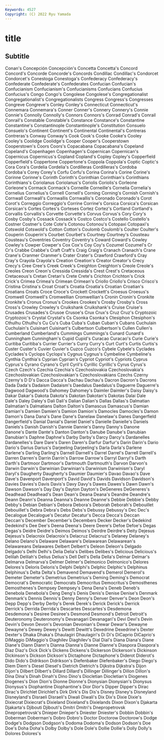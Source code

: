 ```yaml
---
Keywords: 4527
Copyright: (C) 2022 Ryu Yamada
---
```



# title

## Subtitle
 Conan's Concepción Concepción's Concetta Concetta's Concord Concord's Concorde
Concorde's Concords Condillac Condillac's Condorcet Condorcet's Conestoga Conestoga's Confederacy Confederacy's
Confederate Confederate's Confederates Confucian Confucian's Confucianism Confucianism's Confucianisms Confucians Confucius
Confucius's Congo Congo's Congolese Congolese's Congregationalist Congregationalist's Congregationalists Congress Congress's
Congresses Congreve Congreve's Conley Conley's Connecticut Connecticut's Connemara Connemara's Conner
Conner's Connery Connery's Connie Connie's Connolly Connolly's Connors Connors's Conrad
Conrad's Conrail Conrail's Constable Constable's Constance Constance's Constantine Constantine's Constantinople
Constantinople's Constitution Consuelo Consuelo's Continent Continent's Continental Continental's Contreras Contreras's
Conway Conway's Cook Cook's Cooke Cooke's Cooley Cooley's Coolidge Coolidge's
Cooper Cooper's Cooperstown Cooperstown's Coors Coors's Copacabana Copacabana's Copeland Copeland's
Copenhagen Copenhagen's Copernican Copernican's Copernicus Copernicus's Copland Copland's Copley Copley's
Copperfield Copperfield's Coppertone Coppertone's Coppola Coppola's Coptic Coptic's Cora Cora's
Cordelia Cordelia's Cordilleras Cordilleras's Cordoba Cordoba's Corey Corey's Corfu Corfu's
Corina Corina's Corine Corine's Corinne Corinne's Corinth Corinth's Corinthian Corinthian's
Corinthians Corinthians's Coriolanus Coriolanus's Coriolis Coriolis's Corleone Corleone's Cormack Cormack's
Corneille Corneille's Cornelia Cornelia's Cornelius Cornelius's Cornell Cornell's Corning Corning's
Cornish Cornish's Cornwall Cornwall's Cornwallis Cornwallis's Coronado Coronado's Corot Corot's
Correggio Correggio's Corrine Corrine's Corsica Corsica's Corsican Corsican's Cortes Cortes's
Corteses Cortez Cortez's Cortland Cortland's Corvallis Corvallis's Corvette Corvette's Corvus
Corvus's Cory Cory's Cosby Cosby's Cossack Cossack's Costco Costco's Costello
Costello's Costner Costner's Cote Cote's Cotonou Cotonou's Cotopaxi Cotopaxi's Cotswold
Cotswold's Cotton Cotton's Coulomb Coulomb's Coulter Coulter's Couperin Couperin's Courbet
Courbet's Courtney Courtney's Cousteau Cousteau's Coventries Coventry Coventry's Coward Coward's
Cowley Cowley's Cowper Cowper's Cox Cox's Coy Coy's Cozumel Cozumel's
Cr Cr's Crabbe Crabbe's Craft Craft's Craig Craig's Cranach Cranach's
Crane Crane's Cranmer Cranmer's Crater Crater's Crawford Crawford's Cray Cray's
Crayola Crayola's Creation Creation's Creator Creator's Crecy Crecy's Cree Cree's
Creek Creek's Creighton Creighton's Creole Creole's Creoles Creon Creon's Cressida
Cressida's Crest Crest's Cretaceous Cretaceous's Cretan Cretan's Crete Crete's Crichton
Crichton's Crick Crick's Crimea Crimea's Crimean Crimean's Criollo Criollo's Crisco
Crisco's Cristina Cristina's Croat Croat's Croatia Croatia's Croatian Croatian's Croatians
Croats Croce Croce's Crockett Crockett's Croesus Croesus's Cromwell Cromwell's Cromwellian
Cromwellian's Cronin Cronin's Cronkite Cronkite's Cronus Cronus's Crookes Crookes's Crosby
Crosby's Cross Cross's Crowley Crowley's Cruikshank Cruikshank's Cruise Cruise's Crusades
Crusades's Crusoe Crusoe's Crux Crux's Cruz Cruz's Cryptozoic Cryptozoic's Crystal
Crystal's Cs Csonka Csonka's Ctesiphon Ctesiphon's Cthulhu Cthulhu's Cu Cu's
Cuba Cuba's Cuban Cuban's Cubans Cuchulain Cuchulain's Cuisinart Cuisinart's Culbertson
Culbertson's Cullen Cullen's Cumberland Cumberland's Cummings Cummings's Cunard Cunard's Cunningham
Cunningham's Cupid Cupid's Curacao Curacao's Curie Curie's Curitiba Curitiba's Currier
Currier's Curry Curry's Curt Curt's Curtis Curtis's Custer Custer's Cuvier
Cuvier's Cuzco Cuzco's Cybele Cybele's Cyclades Cyclades's Cyclops Cyclops's Cygnus
Cygnus's Cymbeline Cymbeline's Cynthia Cynthia's Cyprian Cyprian's Cypriot Cypriot's Cypriots
Cyprus Cyprus's Cyrano Cyrano's Cyril Cyril's Cyrillic Cyrillic's Cyrus Cyrus's
Czech Czech's Czechia Czechia's Czechoslovakia Czechoslovakia's Czechoslovakian Czechoslovakian's Czechoslovakians Czechs
Czerny Czerny's D D's Dacca Dacca's Dachau Dachau's Dacron Dacron's
Dacrons Dada Dada's Dadaism Dadaism's Daedalus Daedalus's Daguerre Daguerre's Dagwood
Dagwood's Dahomey Dahomey's Daimler Daimler's Daisy Daisy's Dakar Dakar's Dakota
Dakota's Dakotan Dakotan's Dakotas Dalai Dale Dale's Daley Daley's Dali
Dali's Dalian Dalian's Dallas Dallas's Dalmatian Dalmatian's Dalmatians Dalton Dalton's
Damascus Damascus's Damian Damian's Damien Damien's Damion Damion's Damocles Damocles's
Damon Damon's Dana Dana's Dane Dane's Danelaw Danelaw's Danes Dangerfield
Dangerfield's Danial Danial's Daniel Daniel's Danielle Danielle's Daniels Daniels's Danish
Danish's Dannie Dannie's Danny Danny's Danone Danone's Dante Dante's Danton
Danton's Danube Danube's Danubian Danubian's Daphne Daphne's Darby Darby's Darcy
Darcy's Dardanelles Dardanelles's Dare Dare's Daren Daren's Darfur Darfur's Darin
Darin's Dario Dario's Darius Darius's Darjeeling Darjeeling's Darla Darla's Darlene
Darlene's Darling Darling's Darnell Darnell's Darrel Darrel's Darrell Darrell's Darren
Darren's Darrin Darrin's Darrow Darrow's Darryl Darryl's Darth Darth's Dartmoor
Dartmoor's Dartmouth Dartmouth's Darvon Darvon's Darwin Darwin's Darwinian Darwinian's Darwinism
Darwinism's Daryl Daryl's Daugherty Daugherty's Daumier Daumier's Davao Davao's Dave
Dave's Davenport Davenport's David David's Davids Davidson Davidson's Davies Davies's
Davis Davis's Davy Davy's Dawes Dawes's Dawn Dawn's Dawson Dawson's
Day Day's Dayton Dayton's DeGeneres DeGeneres's Deadhead Deadhead's Dean Dean's
Deana Deana's Deandre Deandre's Deann Deann's Deanna Deanna's Deanne Deanne's
Debbie Debbie's Debby Debby's Debian Debian's Debora Debora's Deborah Deborah's
Debouillet Debouillet's Debra Debra's Debs Debs's Debussy Debussy's Dec Dec's
Decalogue Decalogue's Decatur Decatur's Decca Decca's Deccan Deccan's December December's
Decembers Decker Decker's Dedekind Dedekind's Dee Dee's Deena Deena's Deere
Deere's Defoe Defoe's Degas Degas's Deidre Deidre's Deimos Deimos's Deirdre
Deirdre's Deity Dejesus Dejesus's Delacroix Delacroix's Delacruz Delacruz's Delaney Delaney's
Delano Delano's Delaware Delaware's Delawarean Delawarean's Delawareans Delawares Delbert Delbert's
Deleon Deleon's Delgado Delgado's Delhi Delhi's Delia Delia's Delibes Delibes's
Delicious Delicious's Delilah Delilah's Delius Delius's Dell Dell's Della Della's
Delmar Delmar's Delmarva Delmarva's Delmer Delmer's Delmonico Delmonico's Delores Delores's
Deloris Deloris's Delphi Delphi's Delphic Delphic's Delphinus Delphinus's Delta Delta's
Demavend Demavend's Demerol Demerol's Demeter Demeter's Demetrius Demetrius's Deming Deming's
Democrat Democrat's Democratic Democrats Democritus Democritus's Demosthenes Demosthenes's Dempsey Dempsey's
Dena Dena's Deneb Deneb's Denebola Denebola's Deng Deng's Denis Denis's
Denise Denise's Denmark Denmark's Dennis Dennis's Denny Denny's Denver Denver's
Deon Deon's Depp Depp's Derby Derby's Derek Derek's Derick Derick's
Derrick Derrick's Derrida Derrida's Descartes Descartes's Desdemona Desdemona's Desiree Desiree's
Desmond Desmond's Detroit Detroit's Deuteronomy Deuteronomy's Devanagari Devanagari's Devi Devi's
Devin Devin's Devon Devon's Devonian Devonian's Dewar Dewar's Dewayne Dewayne's
Dewey Dewey's Dewitt Dewitt's Dexedrine Dexedrine's Dexter Dexter's Dhaka Dhaka's
Dhaulagiri Dhaulagiri's Di Di's DiCaprio DiCaprio's DiMaggio DiMaggio's Diaghilev Diaghilev's
Dial Dial's Diana Diana's Diane Diane's Diann Diann's Dianna Dianna's
Dianne Dianne's Diaspora Diaspora's Diaz Diaz's Dick Dick's Dickens Dickens's
Dickerson Dickerson's Dickinson Dickinson's Dickson Dickson's Dictaphone Dictaphone's Diderot Diderot's
Dido Dido's Didrikson Didrikson's Diefenbaker Diefenbaker's Diego Diego's Diem Diem's
Diesel Diesel's Dietrich Dietrich's Dijkstra Dijkstra's Dijon Dijon's Dilbert Dilbert's
Dillard Dillard's Dillinger Dillinger's Dillon Dillon's Dina Dina's Dinah Dinah's
Dino Dino's Diocletian Diocletian's Diogenes Diogenes's Dion Dion's Dionne Dionne's
Dionysian Dionysian's Dionysus Dionysus's Diophantine Diophantine's Dior Dior's Dipper Dipper's
Dirac Dirac's Dirichlet Dirichlet's Dirk Dirk's Dis Dis's Disney Disney's
Disneyland Disneyland's Disraeli Disraeli's Diwali Diwali's Dix Dix's Dixie Dixie's
Dixiecrat Dixiecrat's Dixieland Dixieland's Dixielands Dixon Dixon's Djakarta Djakarta's Djibouti
Djibouti's Dmitri Dmitri's Dnepropetrovsk Dnepropetrovsk's Dnieper Dnieper's Dniester Dniester's Dobbin
Dobbin's Doberman Doberman's Dobro Dobro's Doctor Doctorow Doctorow's Dodge Dodge's
Dodgson Dodgson's Dodoma Dodoma's Dodson Dodson's Doe Doe's Doha Doha's
Dolby Dolby's Dole Dole's Dollie Dollie's Dolly Dolly's Dolores Dolores's
